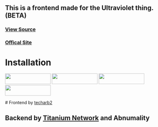<h2>This is a frontend made for the Ultraviolet thing. (BETA)</h2>

### <a href='https://github.com/titaniumnetwork-dev/ultraviolet-node'>View Source</a>
### <a href='https://englishtext.gq'>Offical Site</a>
# Installation
<p>
<a href="https://youtu.be/G2Krj2pxgKo"><img src="https://raw.githubusercontent.com/BinBashBanana/deploy-buttons/master/buttons/remade/render.svg" width="150" height="35"></a>
<a href="https://vercel.com/new/clone?s=https%3A%2F%2Fgithub.com%surajislam%ANIE-2.git&showOptionalTeamCreation=false"><img src="https://raw.githubusercontent.com/BinBashBanana/deploy-buttons/master/buttons/remade/vercel.svg" width="150" height="35"></a>
<a href="https://glitch.com/edit/#!/import/github/surajislam/ANIE-2"><img src="https://raw.githubusercontent.com/BinBashBanana/deploy-buttons/master/buttons/remade/glitch.svg" width="150" height="35"></a>
<a href="https://scaleway.com/deploy/?template=https://github.com/surajislam/ANIE-2"><img src="https://raw.githubusercontent.com/BinBashBanana/deploy-buttons/master/buttons/firebase/heroku.svg" width="150" height="35"></a>
<p>
# Frontend by <a href="https://github.com/techarb2">techarb2</a>
		      
## Backend by <a href="https://github.com/titaniumnetwork-dev">Titanium Network</a> and Abnumality